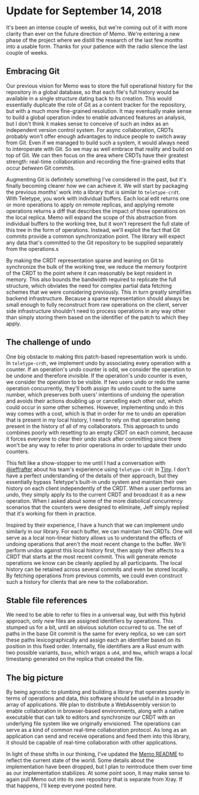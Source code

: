 # Update for September 14, 2018

It's been an intense couple of weeks, but we're coming out of it with more clarity than ever on the future direction of Memo. We're entering a new phase of the project where we distill the research of the last few months into a usable form. Thanks for your patience with the radio silence the last couple of weeks.

## Embracing Git

Our previous vision for Memo was to store the full operational history for the repository in a global database, so that each file's full history would be available in a single structure dating back to its creation. This would essentially duplicate the role of Git as a content tracker for the repository, but with a much more fine-grained resolution. It may eventually make sense to build a global operation index to enable advanced features an analysis, but I don't think it makes sense to conceive of such an index as an independent version control system. For async collaboration, CRDTs probably won't offer enough advantages to induce people to switch away from Git. Even if we managed to build such a system, it would always need to interoperate with Git. So we may as well embrace that reality and build on top of Git. We can then focus on the area where CRDTs have their greatest strength: real-time collaboration and recording the fine-grained edits that occur *between* Git commits.

Augmenting Git is definitely something I've considered in the past, but it's finally becoming clearer how we can achieve it. We will start by packaging the previous months' work into a library that is similar to `teletype-crdt`. With Teletype, you work with individual buffers. Each local edit returns one or more operations to apply on remote replicas, and applying remote operations returns a diff that describes the impact of those operations on the local replica. Memo will expand the scope of this abstraction from individual buffers to the working tree, but it won't represent the full state of this tree in the form of operations. Instead, we'll exploit the fact that Git commits provide a common synchronization point. The library will expect any data that's committed to the Git repository to be supplied separately from the operations.s

By making the CRDT representation sparse and leaning on Git to synchronize the bulk of the working tree, we reduce the memory footprint of the CRDT to the point where it can reasonably be kept resident in memory. This also bounds the bandwidth required to replicate the full structure, which obviates the need for complex partial data fetching schemes that we were considering previously. This in turn greatly simplifies backend infrastructure. Because a sparse representation should always be small enough to fully reconstruct from raw operations on the client, server side infrastructure shouldn't need to process operations in any way other than simply storing them based on the identifier of the patch to which they apply.

## The challenge of undo

One big obstacle to making this patch-based representation work is undo. In `teletype-crdt`, we implement undo by associating every operation with a counter. If an operation's undo counter is odd, we consider the operation to be undone and therefore invisible. If the operation's undo counter is even, we consider the operation to be visible. If two users undo or redo the same operation concurrently, they'll both assign its undo count to the same number, which preserves both users' intentions of undoing the operation and avoids their actions doubling up or cancelling each other out, which could occur in some other schemes. However, implementing undo in this way comes with a cost, which is that in order for me to undo an operation that is present in my local history, I need to rely on that operation being present in the history of all of my collaborators. This approach to undo combines poorly with resetting to an empty CRDT on each commit, because it forces everyone to clear their undo stack after committing since there won't be any way to refer to prior operations in order to update their undo counters.

This felt like a show-stopper to me until I had a conversation with [@jeffrafter](https://github.com/jeffrafter) about his team's experience using `teletype-crdt` in [Tiny](https://tttiny.com/). I don't have a perfect understanding of the details of their approach, but they essentially bypass Teletype's built-in undo system and maintain their own history on each client independently of the CRDT. When a user performs an undo, they simply apply its to the current CRDT and broadcast it as a new operation. When I asked about some of the more diabolical concurrency scenarios that the counters were designed to eliminate, Jeff simply replied that it's working for them in practice.

Inspired by their experience, I have a hunch that we can implement undo similarly in our library. For each buffer, we can maintain two CRDTs. One will serve as a local non-linear history allows us to understand the effects of undoing operations that aren't the most recent change to the buffer. We'll perform undos against this local history first, then apply their affects to a CRDT that starts at the most recent commit. This will generate remote operations we know can be cleanly applied by all participants. The local history can be retained across several commits and even be stored locally. By fetching operations from previous commits, we could even construct such a history for clients that are new to the collaboration.

## Stable file references

We need to be able to refer to files in a universal way, but with this hybrid approach, only *new* files are assigned identifiers by operations. This stumped us for a bit, until an obvious solution occurred to us. The set of paths in the base Git commit is the same for every replica, so we can sort these paths lexicographically and assign each an identifier based on its position in this fixed order. Internally, file identifiers are a Rust enum with two possible variants, `Base`, which wraps a `u64`, and `New`, which wraps a local timestamp generated on the replica that created the file.

## The big picture

By being agnostic to plumbing and building a library that operates purely in terms of operations and data, this software should be useful in a broader array of applications. We plan to distribute a WebAssembly version to enable collaboration in browser-based environments, along with a native executable that can talk to editors and synchronize our CRDT with an underlying file system like we originally envisioned. The operations can serve as a kind of common real-time collaboration protocol. As long as an application can send and receive operations and feed them into this library, it should be capable of real-time collaboration with other applications.

In light of these shifts in our thinking, I've updated the [Memo README](../../README.md) to reflect the current state of the world. Some details about the implementation have been dropped, but I plan to reintroduce them over time as our implementation stabilizes. At some point soon, it may make sense to again pull Memo out into its own repository that is separate from Xray. If that happens, I'll keep everyone posted here.

